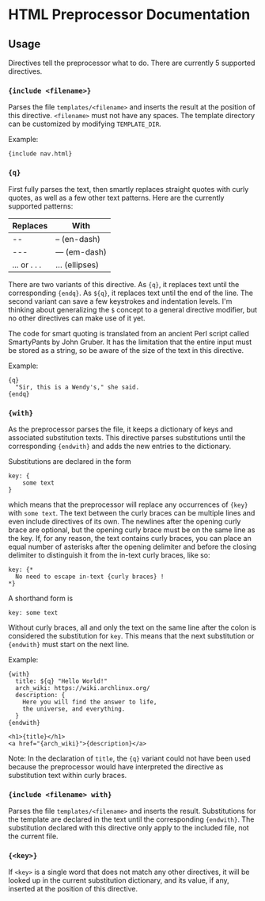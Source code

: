 # HTML Preprocessor Documentation

## Usage

Directives tell the preprocessor what to do. There are currently 5 supported
directives.

### `{include <filename>}`

Parses the file `templates/<filename>` and inserts the result at the position
of this directive. `<filename>` must not have any spaces. The template
directory can be customized by modifying `TEMPLATE_DIR`.

Example:

```
{include nav.html}
```

### `{q}`

First fully parses the text, then smartly replaces straight quotes with curly
quotes, as well as a few other text patterns. Here are the currently supported
patterns:

Replaces     | With
-------------|------------------
--           | &ndash; (en-dash)
---          | &mdash; (em-dash)
... or . . . | &mldr; (ellipses)

There are two variants of this directive. As `{q}`, it replaces text until the
corresponding `{endq}`. As `${q}`, it replaces text until the end of the line.
The second variant can save a few keystrokes and indentation levels. I'm
thinking about generalizing the `$` concept to a general directive modifier,
but no other directives can make use of it yet.

The code for smart quoting is translated from an ancient Perl script called
SmartyPants by John Gruber. It has the limitation that the entire input must be
stored as a string, so be aware of the size of the text in this directive.

Example:

```
{q}
  "Sir, this is a Wendy's," she said.
{endq}
```

### `{with}`

As the preprocessor parses the file, it keeps a dictionary of keys and
associated substitution texts. This directive parses substitutions until the
corresponding `{endwith}` and adds the new entries to the dictionary.

Substitutions are declared in the form

```
key: {
    some text
}
```

which means that the preprocessor will replace any occurrences of `{key}` with
`some text`. The text between the curly braces can be multiple lines and even
include directives of its own. The newlines after the opening curly brace are
optional, but the opening curly brace must be on the same line as the key. If,
for any reason, the text contains curly braces, you can place an equal number
of asterisks after the opening delimiter and before the closing delimiter to
distinguish it from the in-text curly braces, like so:

```
key: {*
  No need to escape in-text {curly braces} !
*}
```

A shorthand form is

```
key: some text
```

Without curly braces, all and only the text on the same line after the colon is
considered the substitution for `key`. This means that the next substitution or
`{endwith}` must start on the next line.

Example:

```
{with}
  title: ${q} "Hello World!"
  arch_wiki: https://wiki.archlinux.org/
  description: {
    Here you will find the answer to life,
    the universe, and everything.
  }
{endwith}

<h1>{title}</h1>
<a href="{arch_wiki}">{description}</a>
```

Note: In the declaration of `title`, the `{q}` variant could not have been used
because the preprocessor would have interpreted the directive as substitution
text within curly braces.

### `{include <filename> with}`

Parses the file `templates/<filename>` and inserts the result. Substitutions
for the template are declared in the text until the corresponding `{endwith}`.
The substitution declared with this directive only apply to the included file,
not the current file.

### `{<key>}`

If `<key>` is a single word that does not match any other directives, it will
be looked up in the current substitution dictionary, and its value, if any,
inserted at the position of this directive.
